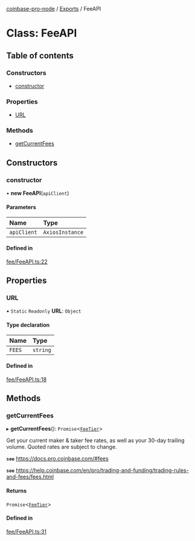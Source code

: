 [coinbase-pro-node](../README.md) / [Exports](../modules.md) / FeeAPI

# Class: FeeAPI

## Table of contents

### Constructors

- [constructor](FeeAPI.md#constructor)

### Properties

- [URL](FeeAPI.md#url)

### Methods

- [getCurrentFees](FeeAPI.md#getcurrentfees)

## Constructors

### constructor

• **new FeeAPI**(`apiClient`)

#### Parameters

| Name        | Type            |
| :---------- | :-------------- |
| `apiClient` | `AxiosInstance` |

#### Defined in

[fee/FeeAPI.ts:22](https://github.com/bennycode/coinbase-pro-node/blob/7372d05/src/fee/FeeAPI.ts#L22)

## Properties

### URL

▪ `Static` `Readonly` **URL**: `Object`

#### Type declaration

| Name   | Type     |
| :----- | :------- |
| `FEES` | `string` |

#### Defined in

[fee/FeeAPI.ts:18](https://github.com/bennycode/coinbase-pro-node/blob/7372d05/src/fee/FeeAPI.ts#L18)

## Methods

### getCurrentFees

▸ **getCurrentFees**(): `Promise`<[`FeeTier`](../interfaces/FeeTier.md)\>

Get your current maker & taker fee rates, as well as your 30-day trailing volume. Quoted rates are subject to change.

**`see`** https://docs.pro.coinbase.com/#fees

**`see`** https://help.coinbase.com/en/pro/trading-and-funding/trading-rules-and-fees/fees.html

#### Returns

`Promise`<[`FeeTier`](../interfaces/FeeTier.md)\>

#### Defined in

[fee/FeeAPI.ts:31](https://github.com/bennycode/coinbase-pro-node/blob/7372d05/src/fee/FeeAPI.ts#L31)
